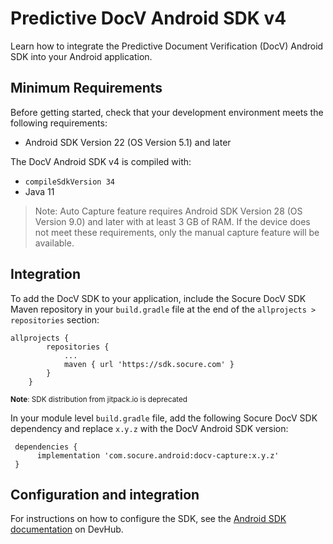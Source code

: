 # Predictive DocV Android SDK v4

Learn how to integrate the Predictive Document Verification (DocV) Android SDK into your Android application. 

## Minimum Requirements

Before getting started, check that your development environment meets the following requirements:

- Android SDK Version 22 (OS Version 5.1) and later

The DocV Android SDK v4 is compiled with:

- `compileSdkVersion 34`
- Java 11

> Note: Auto Capture feature requires Android SDK Version 28 (OS Version 9.0) and later with at least 3 GB of RAM. If the device does not meet these requirements, only the manual capture feature will be available.

## Integration

To add the DocV SDK to your application, include the Socure DocV SDK Maven repository in your `build.gradle` file at the end of the `allprojects > repositories` section:

```
allprojects {
        repositories {
            ...
            maven { url 'https://sdk.socure.com' }
        }
    }
```
<sup>**Note**: SDK distribution from jitpack.io is deprecated</sup>

In your module level `build.gradle` file, add the following Socure DocV SDK dependency and replace `x.y.z` with the DocV Android SDK version:

```
 dependencies {
      implementation 'com.socure.android:docv-capture:x.y.z'
 }
 ```

## Configuration and integration

For instructions on how to configure the SDK, see the [Android SDK documentation](https://developer.socure.com/docs/sdks/docv/android-sdk/overview) on DevHub.
 